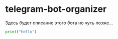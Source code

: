 # telegram-bot-organizer
Здесь будет описание этого бота но чуть позже...

```python
print("hello")
```
